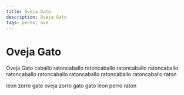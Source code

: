 ```yaml
---
title: Oveja Gato
description: Oveja Gato
tags: peces, ave
---
```


# Oveja Gato

Oveja Gato caballo ratoncaballo ratoncaballo ratoncaballo ratoncaballo ratoncaballo ratoncaballo ratoncaballo ratoncaballo ratoncaballo raton

leon zorro gato oveja zorro gato gato leon perro raton